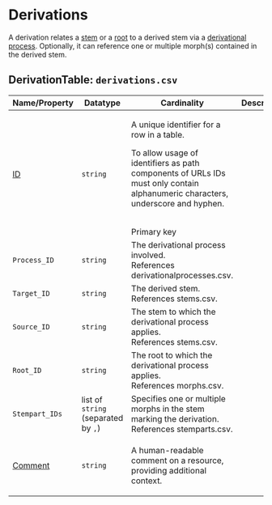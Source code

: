 # Derivations
A derivation relates a [stem](../stems) or a [root](../morphs) to a derived stem via a [derivational process](../derivationalprocesses).
Optionally, it can reference one or multiple morph(s) contained in the derived stem.


## DerivationTable: `derivations.csv`

Name/Property | Datatype | Cardinality | Description
 --- | --- | --- | --- 
[ID](http://cldf.clld.org/v1.0/terms.rdf#id) | `string` | <div>             <p>A unique identifier for a row in a table.</p>             <p>                 To allow usage of identifiers as path components of URLs                 IDs must only contain alphanumeric characters, underscore and hyphen.             </p>         </div>         <br>Primary key
`Process_ID` | `string` | The derivational process involved.<br>References derivationalprocesses.csv.
`Target_ID` | `string` | The derived stem.<br>References stems.csv.
`Source_ID` | `string` | The stem to which the derivational process applies.<br>References stems.csv.
`Root_ID` | `string` | The root to which the derivational process applies.<br>References morphs.csv.
`Stempart_IDs` | list of `string` (separated by `,`) | Specifies one or multiple morphs in the stem marking the derivation.<br>References stemparts.csv.
[Comment](http://cldf.clld.org/v1.0/terms.rdf#comment) | `string` | <div>             <p>                 A human-readable comment on a resource, providing additional context.             </p>         </div>         